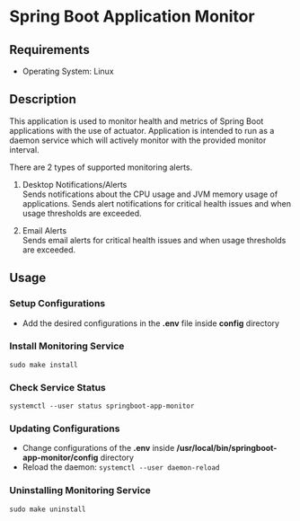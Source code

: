 # Spring Boot Application Monitor

## Requirements
- Operating System: Linux

## Description
This application is used to monitor health and metrics of Spring Boot applications with the use of actuator. Application is intended to run as a daemon service which will actively monitor with the provided monitor interval. 

There are 2 types of supported monitoring alerts.

1. Desktop Notifications/Alerts  
   Sends notifications about the CPU usage and JVM memory usage of applications. Sends alert notifications for critical health issues and when usage thresholds are exceeded. 

2. Email Alerts  
   Sends email alerts for critical health issues and when usage thresholds are exceeded.

## Usage

### Setup Configurations
- Add the desired configurations in the **.env** file inside **config** directory

### Install Monitoring Service
`sudo make install` 

### Check Service Status
`systemctl --user status springboot-app-monitor`

### Updating Configurations
- Change configurations of the **.env** inside **/usr/local/bin/springboot-app-monitor/config** directory
- Reload the daemon: `systemctl --user daemon-reload`

### Uninstalling Monitoring Service
`sudo make uninstall`